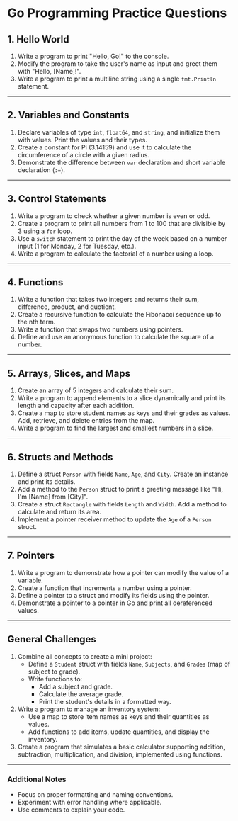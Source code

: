 # Go Programming Practice Questions

## 1. Hello World
1. Write a program to print "Hello, Go!" to the console.
2. Modify the program to take the user's name as input and greet them with "Hello, [Name]!".
3. Write a program to print a multiline string using a single `fmt.Println` statement.

---

## 2. Variables and Constants
1. Declare variables of type `int`, `float64`, and `string`, and initialize them with values. Print the values and their types.
2. Create a constant for Pi (3.14159) and use it to calculate the circumference of a circle with a given radius.
3. Demonstrate the difference between `var` declaration and short variable declaration (`:=`).

---

## 3. Control Statements
1. Write a program to check whether a given number is even or odd.
2. Create a program to print all numbers from 1 to 100 that are divisible by 3 using a `for` loop.
3. Use a `switch` statement to print the day of the week based on a number input (1 for Monday, 2 for Tuesday, etc.).
4. Write a program to calculate the factorial of a number using a loop.

---

## 4. Functions
1. Write a function that takes two integers and returns their sum, difference, product, and quotient.
2. Create a recursive function to calculate the Fibonacci sequence up to the nth term.
3. Write a function that swaps two numbers using pointers.
4. Define and use an anonymous function to calculate the square of a number.

---

## 5. Arrays, Slices, and Maps
1. Create an array of 5 integers and calculate their sum.
2. Write a program to append elements to a slice dynamically and print its length and capacity after each addition.
3. Create a map to store student names as keys and their grades as values. Add, retrieve, and delete entries from the map.
4. Write a program to find the largest and smallest numbers in a slice.

---

## 6. Structs and Methods
1. Define a struct `Person` with fields `Name`, `Age`, and `City`. Create an instance and print its details.
2. Add a method to the `Person` struct to print a greeting message like "Hi, I'm [Name] from [City]".
3. Create a struct `Rectangle` with fields `Length` and `Width`. Add a method to calculate and return its area.
4. Implement a pointer receiver method to update the `Age` of a `Person` struct.

---

## 7. Pointers
1. Write a program to demonstrate how a pointer can modify the value of a variable.
2. Create a function that increments a number using a pointer.
3. Define a pointer to a struct and modify its fields using the pointer.
4. Demonstrate a pointer to a pointer in Go and print all dereferenced values.

---

## General Challenges
1. Combine all concepts to create a mini project:
   - Define a `Student` struct with fields `Name`, `Subjects`, and `Grades` (map of subject to grade).
   - Write functions to:
     - Add a subject and grade.
     - Calculate the average grade.
     - Print the student's details in a formatted way.
2. Write a program to manage an inventory system:
   - Use a map to store item names as keys and their quantities as values.
   - Add functions to add items, update quantities, and display the inventory.
3. Create a program that simulates a basic calculator supporting addition, subtraction, multiplication, and division, implemented using functions.

---

### Additional Notes
- Focus on proper formatting and naming conventions.
- Experiment with error handling where applicable.
- Use comments to explain your code.
